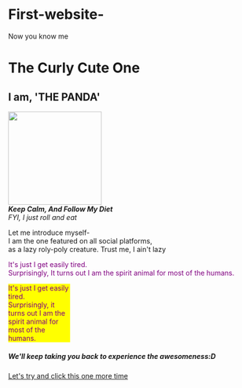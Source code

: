 # First-website-
<!DOCTYPE html>
<html>
<head >
    <tittle>Now you know me</tittle>
</head>
<body>
    <div>
        <h1>The Curly Cute One</h1>
        <h2>I am, 'THE PANDA'</h2>
    </div>
    <div>
        <img src="https://th.bing.com/th?id=OIP.5zkxiDuuIs5YtvP6MiismAHaIq&w=231&h=270&c=8&rs=1&qlt=90&o=6&dpr=1.3&pid=3.1&rm=2"width="190"/>
        <br>
        <b><i>Keep Calm, And Follow My Diet</b></i>
        <br>
        <i>FYI, I just roll and eat</i>
    </div>
    <div>
        <p>Let me introduce myself-<br>I am the one featured on all social platforms,<br>as a lazy roly-poly creature. Trust me, I ain't lazy
        </p>
    </div>
    <div>
        <p style="color:purple">It's just I get easily tired.<br>Surprisingly, It turns out I am the spirit animal for most of the humans.
        </p>
    </div>
    <div>
        <p style="color:purple;background-color:yellow;width:25%">It's just I get easily tired.<br>
        Surprisingly, it turns out I am the spirit animal for most of the humans.
        </p>
    </div>
    <div>
        <h5>We'll keep taking you back to experience the awesomeness:D</h5>
        <a href="https://www.programminghub.oi"> Let's try and click this one more time
        </a>
    </div>
</body>
</html>
